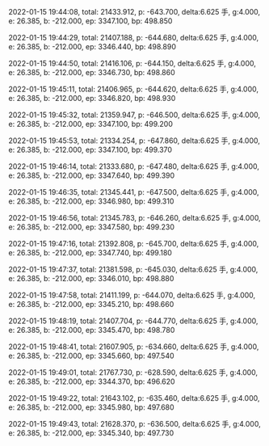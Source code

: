 2022-01-15 19:44:08, total: 21433.912, p: -643.700, delta:6.625 手, g:4.000, e: 26.385, b: -212.000, ep: 3347.100, bp: 498.850

2022-01-15 19:44:29, total: 21407.188, p: -644.680, delta:6.625 手, g:4.000, e: 26.385, b: -212.000, ep: 3346.440, bp: 498.890

2022-01-15 19:44:50, total: 21416.106, p: -644.150, delta:6.625 手, g:4.000, e: 26.385, b: -212.000, ep: 3346.730, bp: 498.860

2022-01-15 19:45:11, total: 21406.965, p: -644.620, delta:6.625 手, g:4.000, e: 26.385, b: -212.000, ep: 3346.820, bp: 498.930

2022-01-15 19:45:32, total: 21359.947, p: -646.500, delta:6.625 手, g:4.000, e: 26.385, b: -212.000, ep: 3347.100, bp: 499.200

2022-01-15 19:45:53, total: 21334.254, p: -647.860, delta:6.625 手, g:4.000, e: 26.385, b: -212.000, ep: 3347.100, bp: 499.370

2022-01-15 19:46:14, total: 21333.680, p: -647.480, delta:6.625 手, g:4.000, e: 26.385, b: -212.000, ep: 3347.640, bp: 499.390

2022-01-15 19:46:35, total: 21345.441, p: -647.500, delta:6.625 手, g:4.000, e: 26.385, b: -212.000, ep: 3346.980, bp: 499.310

2022-01-15 19:46:56, total: 21345.783, p: -646.260, delta:6.625 手, g:4.000, e: 26.385, b: -212.000, ep: 3347.580, bp: 499.230

2022-01-15 19:47:16, total: 21392.808, p: -645.700, delta:6.625 手, g:4.000, e: 26.385, b: -212.000, ep: 3347.740, bp: 499.180

2022-01-15 19:47:37, total: 21381.598, p: -645.030, delta:6.625 手, g:4.000, e: 26.385, b: -212.000, ep: 3346.010, bp: 498.880

2022-01-15 19:47:58, total: 21411.199, p: -644.070, delta:6.625 手, g:4.000, e: 26.385, b: -212.000, ep: 3345.210, bp: 498.660

2022-01-15 19:48:19, total: 21407.704, p: -644.770, delta:6.625 手, g:4.000, e: 26.385, b: -212.000, ep: 3345.470, bp: 498.780

2022-01-15 19:48:41, total: 21607.905, p: -634.660, delta:6.625 手, g:4.000, e: 26.385, b: -212.000, ep: 3345.660, bp: 497.540

2022-01-15 19:49:01, total: 21767.730, p: -628.590, delta:6.625 手, g:4.000, e: 26.385, b: -212.000, ep: 3344.370, bp: 496.620

2022-01-15 19:49:22, total: 21643.102, p: -635.460, delta:6.625 手, g:4.000, e: 26.385, b: -212.000, ep: 3345.980, bp: 497.680

2022-01-15 19:49:43, total: 21628.370, p: -636.500, delta:6.625 手, g:4.000, e: 26.385, b: -212.000, ep: 3345.340, bp: 497.730